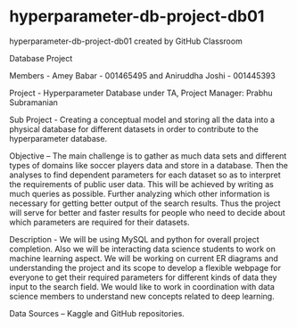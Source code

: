 # hyperparameter-db-project-db01
hyperparameter-db-project-db01 created by GitHub Classroom

Database Project

Members -  Amey Babar - 001465495 and Aniruddha Joshi - 001445393

Project - Hyperparameter Database under TA, Project Manager: Prabhu Subramanian

Sub Project - Creating a conceptual model and storing all the data into a physical database for different datasets in order to contribute to the hyperparameter database.

Objective – The main challenge is to gather as much data sets and different types of domains  like soccer players data and store in a database. Then the analyses to find dependent parameters for each dataset so as to interpret the requirements of public user data. This will be achieved by writing as much queries as possible. Further analyzing which other information is necessary for getting better output of the search results. Thus the project will serve for better and faster results for people who need to decide about which parameters are required for their datasets. 

Description - We will be using MySQL and python for overall project completion. Also we will be interacting data science students to work on machine learning aspect. We will be working on current ER diagrams and understanding the project and its scope to develop a flexible webpage for everyone to get their required parameters for different kinds of data they input to the search field. We would like to work in coordination with data science members to understand new concepts related to deep learning. 

Data Sources – Kaggle and GitHub repositories.
